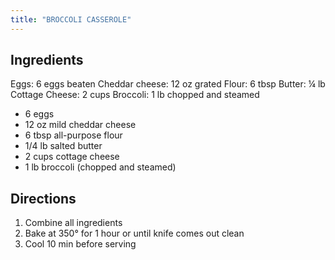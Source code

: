```yaml
---
title: "BROCCOLI CASSEROLE"
---
```

## Ingredients
Eggs: 6 eggs beaten
Cheddar cheese: 12 oz grated
Flour: 6 tbsp
Butter: ¼ lb
Cottage Cheese:  2 cups
Broccoli:  1 lb chopped and steamed

* 6 eggs
* 12 oz mild cheddar cheese
* 6 tbsp all-purpose flour
* 1/4 lb salted butter
* 2 cups cottage cheese
* 1 lb broccoli (chopped and steamed)

## Directions
1. Combine all ingredients
2. Bake at 350° for 1 hour or until knife comes out clean
3. Cool 10 min before serving
